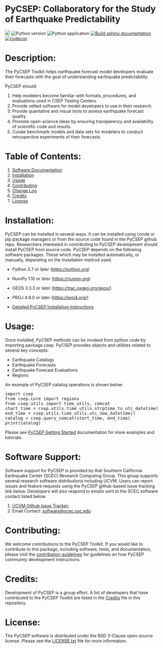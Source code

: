 # PyCSEP: Collaboratory for the Study of Earthquake Predictability
![](http://hypocenter.usc.edu/research/badges/CSEP2_Logo_CMYK.png)
![Python version](http://hypocenter.usc.edu/research/badges/pycsep-python.svg)
![Python application](https://github.com/SCECCode/csep2/workflows/Python%20application/badge.svg)
[![Build sphinx documentation](https://github.com/SCECCode/csep2/workflows/Build%20sphinx%20documentation/badge.svg)](https://cseptesting.org)
[![codecov](https://codecov.io/gh/SCECcode/pycsep/branch/master/graph/badge.svg?token=HTMKM29MAU)](https://codecov.io/gh/SCECcode/pycsep)

# Description:
The PyCSEP Toolkit helps earthquake forecast model developers evaluate their forecasts with the goal of understanding
earthquake predictability.

PyCSEP should:
1. Help modelers become familiar with formats, procedures, and evaluations used in CSEP Testing Centers.
2. Provide vetted software for model developers to use in their research.
3. Provide quantative and visual tools to assess earthquake forecast quality.
4. Promote open-science ideas by ensuring transparency and availability of scientific code and results.
5. Curate benchmark models and data sets for modelers to conduct retrospective experiments of their forecasts.

# Table of Contents:
1. [Software Documentation](https://docs.cseptesting.org)
2. [Installation](#installation)
3. [Usage](#usage)
4. [Contributing](#contributing)
5. [Change Log](https://github.com/SCECcode/pycsep/blob/master/CHANGELOG.txt)
6. [Credits](#credit)
7. [License](#license)

# Installation:
PyCSEP can be installed in several ways. It can be installed using conda or pip package managers or from the 
source code found in the PyCSEP github repo. Researchers interested in contributing to PyCSEP development should 
install PyCSEP from source code. PyCSEP depends on the following software packages. 
These which may be installed automatically, or manually, depending on the installation method used.
* Python 3.7 or later (https://python.org)
* NumPy 1.10 or later (https://numpy.org)  
* GEOS 3.3.3 or later (https://trac.osgeo.org/geos/)  
* PROJ 4.9.0 or later (https://proj4.org/)  

* [Detailed PyCSEP Installation Instructions](https://docs.cseptesting.org/getting_started/installing.html)

# Usage: 
Once installed, PyCSEP methods can be invoked from python code by importing package csep. PyCSEP provides objects and utilities related to several key concepts:
* Earthquake Catalogs
* Earthquake Forecasts
* Earthquake Forecast Evaluations
* Regions

An example of PyCSEP catalog operations is shown below:
<pre>
import csep
from csep.core import regions
from csep.utils import time_utils, comcat
start_time = csep.utils.time_utils.strptime_to_utc_datetime('2019-01-01 00:00:00.0')
end_time = csep.utils.time_utils.utc_now_datetime()
catalog = csep.query_comcat(start_time, end_time)
print(catalog)
</pre>

Please see [PyCSEP Getting Started](https://docs.cseptesting.org/getting_started/core_concepts) documentation for more examples and tutorials.

# Software Support:
Software support for PyCSEP is provided by that Southern California Earthquake Center (SCEC) Research Computing Group. This group supports several research software distributions including UCVM. Users can report issues and feature requests using the PyCSEP github-based issue tracking link below. Developers will also respond to emails sent to the SCEC software contact listed below.
1. [UCVM Github Issue Tracker:](https://github.com/SCECcode/pycep/issues)
2. Email Contact: software@scec.usc.edu

# Contributing:
We welcome contributions to the PyCSEP Toolkit.  If you would like to contribute to this package, including software, tests, and documentation, please visit the [contribution guidelines](https://github.com/SCECcode/pycsep/blob/master/CONTRIBUTING.md) for guidelines on how PyCSEP commuinty development instructions.

# Credits:
Development of PyCSEP is a group effort. A list of developers that have contributed to the PyCSEP Toolkit 
are listed in the [Credits](CREDITS.md) file in this repository.

# License:
The PyCSEP software is distributed under the BSD 3-Clause open-source license. Please see the [LICENSE.txt](LICENSE.txt) file for more information.
